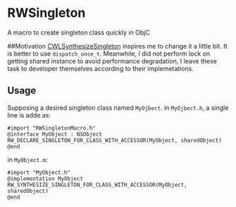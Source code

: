 # RWSingleton
A macro to create singleton class quickly in ObjC

##Motivation
[CWLSynthesizeSingleton](https://github.com/incbee/CWLSynthesizeSingleton) inspires me to change it a little bit. It is better to use `dispatch_once_t`. Meanwhile, I did not perform lock on getting shared instance to avoid performance degradation, I leave these task to developer themselves according to their implemetations.

## Usage
Supposing a desired singleton class named `MyOjbect`.
in `MyOjbect.h`, a single line is adde as:
```objc
#import "RWSingletonMacro.h"
@interface MyObject : NSObject
RW_DECLARE_SINGLETON_FOR_CLASS_WITH_ACCESSOR(MyObject, sharedObject)
@end
```

in `MyObject.m`:
```objc
#import "MyObject.h"
@implementation MyObject
RW_SYNTHESIZE_SINGLETON_FOR_CLASS_WITH_ACCESSOR(MyObject, sharedObject)
@end
```

